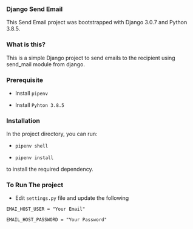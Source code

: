 ### Django Send Email
This Send Email project was bootstrapped with Django 3.0.7 and Python 3.8.5.

### What is this?
This is a simple Django project to send emails to the recipient using send_mail module from django.

### Prerequisite

- Install `pipenv`

- Install `Pyhton 3.8.5`

### Installation

In the project directory, you can run:

- `pipenv shell`

- `pipenv install`

to install the required dependency.

### To Run The project

- Edit `settings.py` file and update the following

 `EMAI_HOST_USER = "Your Email"`

 `EMAIL_HOST_PASSWORD = "Your Password"`